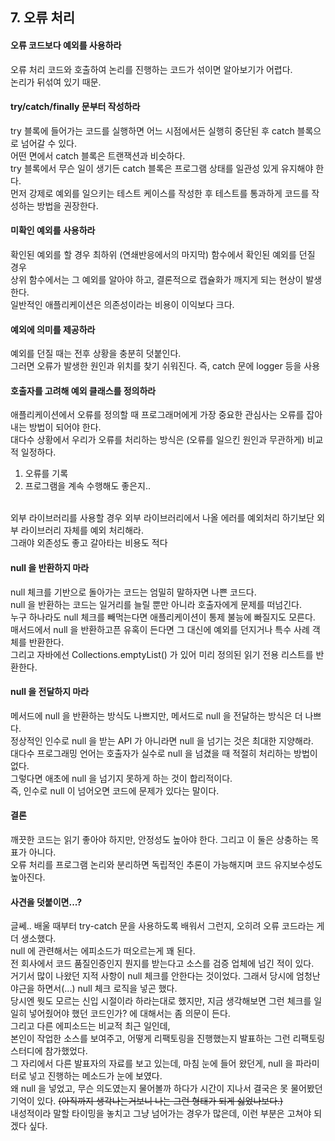 ## 7. 오류 처리


#### 오류 코드보다 예외를 사용하라
오류 처리 코드와 호출하여 논리를 진행하는 코드가 섞이면 알아보기가 어렵다. <br/>
논리가 뒤섞여 있기 때문. 


#### try/catch/finally 문부터 작성하라
try 블록에 들어가는 코드를 실행하면 어느 시점에서든 실행히 중단된 후 catch 블록으로 넘어갈 수 있다. <br/>
어떤 면에서 catch 블록은 트랜잭션과 비슷하다. <br/>
try 블록에서 무슨 일이 생기든 catch 블록은 프로그램 상태를 일관성 있게 유지해야 한다. <br/>
먼저 강제로 예외를 일으키는 테스트 케이스를 작성한 후 테스트를 통과하게 코드를 작성하는 방법을 권장한다. 


#### 미확인 예외를 사용하라
확인된 예외를 할 경우 최하위 (연쇄반응에서의 마지막) 함수에서 확인된 예외를 던질 경우 <br/>
상위 함수에서는 그 예외를 알아야 하고, 결론적으로 캡슐화가 깨지게 되는 현상이 발생한다. <br/>
일반적인 애플리케이션은 의존성이라는 비용이 이익보다 크다.


#### 예외에 의미를 제공하라
예외를 던질 때는 전후 상황을 충분히 덧붙인다. <br/>
그러면 오류가 발생한 원인과 위치를 찾기 쉬워진다. 즉, catch 문에 logger 등을 사용


#### 호출자를 고려해 예외 클래스를 정의하라
애플리케이션에서 오류를 정의할 때 프로그래머에게 가장 중요한 관심사는 오류를 잡아내는 방법이 되어야 한다. <br/>
대다수 상황에서 우리가 오류를 처리하는 방식은 (오류를 일으킨 원인과 무관하게) 비교적 일정하다. <br/>
1) 오류를 기록
2) 프로그램을 계속 수행해도 좋은지..
<br/>
외부 라이브러리를 사용할 경우 외부 라이브러리에서 나올 에러를 예외처리 하기보단 외부 라이브러리 자체를 예외 처리해라. <br/>
그래야 외존성도 좋고 갈아타는 비용도 적다


#### null 을 반환하지 마라
null 체크를 기반으로 돌아가는 코드는 엄밀히 말하자면 나쁜 코드다. <br/>
null 을 반환하는 코드는 일거리를 늘릴 뿐만 아니라 호출자에게 문제를 떠넘긴다. <br/>
누구 하나라도 null 체크를 빼먹는다면 애플리케이션이 통제 불능에 빠질지도 모른다. <br/>
매서드에서 null 을 반환하고픈 유혹이 든다면 그 대신에 예외를 던지거나 특수 사례 객체를 반환한다. <br/>
그리고 자바에선 Collections.emptyList() 가 있어 미리 정의된 읽기 전용 리스트를 반환한다. 


#### null 을 전달하지 마라
메서드에 null 을 반환하는 방식도 나쁘지만, 메서드로 null 을 전달하는 방식은 더 나쁘다. <br/>
정상적인 인수로 null 을 받는 API 가 아니라면 null 을 넘기는 것은 최대한 지양해라. <br/>
대다수 프로그래밍 언어는 호출자가 실수로 null 을 넘겼을 때 적절히 처리하는 방법이 없다. <br/>
그렇다면 애초에 null 을 넘기지 못하게 하는 것이 합리적이다. <br/>
즉, 인수로 null 이 넘어오면 코드에 문제가 있다는 말이다.


#### 결론
깨끗한 코드는 읽기 좋아야 하지만, 안정성도 높아야 한다. 그리고 이 둘은 상충하는 목표가 아니다.<br/>
오류 처리를 프로그램 논리와 분리하면 독립적인 추론이 가능해지며 코드 유지보수성도 높아진다.


#### 사견을 덧붙이면...?
글쎄.. 배울 때부터 try-catch 문을 사용하도록 배워서 그런지, 오히려 오류 코드라는 게 더 생소했다.<br/>
null 에 관련해서는 에피소드가 떠오르는게 꽤 된다. <br/>
전 회사에서 코드 품질인증인지 뭔지를 받는다고 소스를 검증 업체에 넘긴 적이 있다. <br/>
거기서 많이 나왔던 지적 사항이 null 체크를 안한다는 것이었다. 그래서 당시에 엄청난 야근을 하면서(...) null 체크 로직을 넣곤 했다. <br/>
당시엔 뭣도 모르는 신입 시절이라 하라는대로 했지만, 지금 생각해보면 그런 체크를 일일히 넣어줬어야 했던 코드인가? 에 대해서는 좀 의문이 든다. <br/>
그리고 다른 에피소드는 비교적 최근 일인데, <br/>
본인이 작업한 소스를 보여주고, 어떻게 리팩토링을 진행했는지 발표하는 그런 리팩토링 스터디에 참가했었다. <br/>
그 자리에서 다른 발표자의 자료를 보고 있는데, 마침 눈에 들어 왔던게, null 을 파라미터로 넣고 진행하는 메소드가 눈에 보였다. <br/>
왜 null 을 넣었고, 무슨 의도였는지 물어볼까 하다가 시간이 지나서 결국은 못 물어봤던 기억이 있다. ~~(아직까지 생각나는거보니 나는 그런 형태가 되게 싫었나보다.)~~ <br/>
내성적이라 말할 타이밍을 놓치고 그냥 넘어가는 경우가 많은데, 이런 부분은 고쳐야 되겠다 싶다. 
